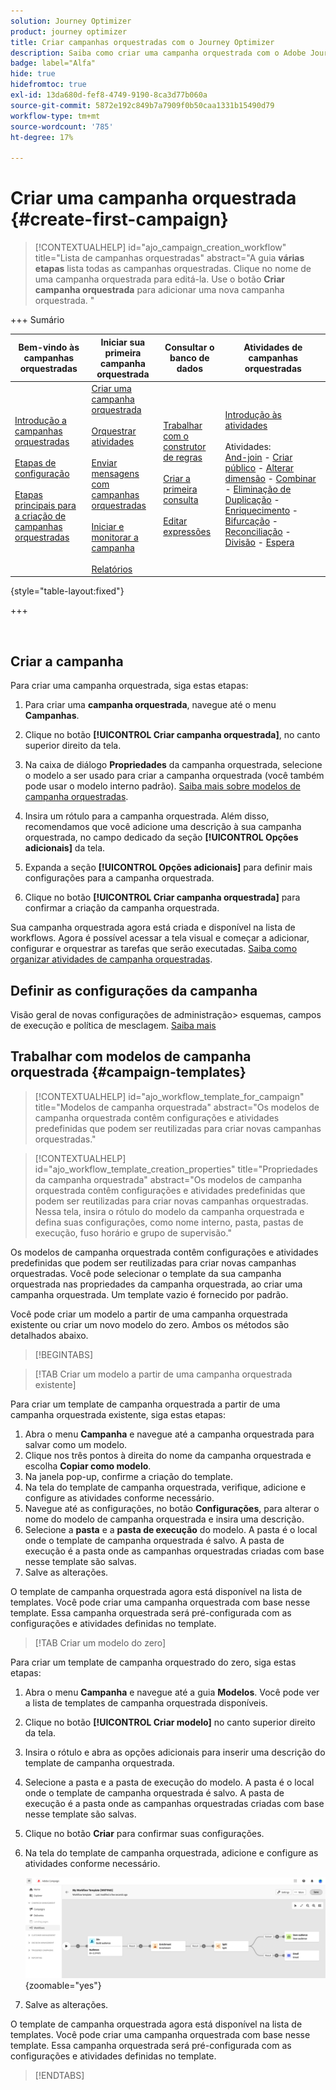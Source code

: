 ```yaml
---
solution: Journey Optimizer
product: journey optimizer
title: Criar campanhas orquestradas com o Journey Optimizer
description: Saiba como criar uma campanha orquestrada com o Adobe Journey Optimizer
badge: label="Alfa"
hide: true
hidefromtoc: true
exl-id: 13da680d-fef8-4749-9190-8ca3d77b060a
source-git-commit: 5872e192c849b7a7909f0b50caa1331b15490d79
workflow-type: tm+mt
source-wordcount: '785'
ht-degree: 17%

---
```



# Criar uma campanha orquestrada {#create-first-campaign}

>[!CONTEXTUALHELP]
>id="ajo_campaign_creation_workflow"
>title="Lista de campanhas orquestradas"
>abstract="A guia **várias etapas** lista todas as campanhas orquestradas. Clique no nome de uma campanha orquestrada para editá-la. Use o botão **Criar campanha orquestrada** para adicionar uma nova campanha orquestrada. "

+++ Sumário

| Bem-vindo às campanhas orquestradas | Iniciar sua primeira campanha orquestrada | Consultar o banco de dados | Atividades de campanhas orquestradas |
|---|---|---|---|
| [Introdução a campanhas orquestradas](gs-orchestrated-campaigns.md)<br/><br/>[Etapas de configuração](configuration-steps.md)<br/><br/>[Etapas principais para a criação de campanhas orquestradas](gs-campaign-creation.md) | [Criar uma campanha orquestrada](create-orchestrated-campaign.md)<br/><br/>[Orquestrar atividades](orchestrate-activities.md)<br/><br/>[Enviar mensagens com campanhas orquestradas](send-messages.md)<br/><br/>[Iniciar e monitorar a campanha](start-monitor-campaigns.md)<br/><br/>[Relatórios](reporting-campaigns.md) | [Trabalhar com o construtor de regras](orchestrated-rule-builder.md)<br/><br/>[Criar a primeira consulta](build-query.md)<br/><br/>[Editar expressões](edit-expressions.md) | [Introdução às atividades](activities/about-activities.md)<br/><br/>Atividades:<br/>[And-join](activities/and-join.md) - [Criar público](activities/build-audience.md) - [Alterar dimensão](activities/change-dimension.md) - [Combinar](activities/combine.md) - [Eliminação de Duplicação](activities/deduplication.md) - [Enriquecimento](activities/enrichment.md) - [Bifurcação](activities/fork.md) - [Reconciliação](activities/reconciliation.md) - [Divisão](activities/split.md) - [Espera](activities/wait.md) |

{style="table-layout:fixed"}

+++

<br/>

## Criar a campanha

Para criar uma campanha orquestrada, siga estas etapas:

1. Para criar uma **campanha orquestrada**, navegue até o menu **Campanhas**.

1. Clique no botão **[!UICONTROL Criar campanha orquestrada]**, no canto superior direito da tela.

1. Na caixa de diálogo **Propriedades** da campanha orquestrada, selecione o modelo a ser usado para criar a campanha orquestrada (você também pode usar o modelo interno padrão). [Saiba mais sobre modelos de campanha orquestradas](#campaign-templates).

1. Insira um rótulo para a campanha orquestrada. Além disso, recomendamos que você adicione uma descrição à sua campanha orquestrada, no campo dedicado da seção **[!UICONTROL Opções adicionais]** da tela.

1. Expanda a seção **[!UICONTROL Opções adicionais]** para definir mais configurações para a campanha orquestrada.

1. Clique no botão **[!UICONTROL Criar campanha orquestrada]** para confirmar a criação da campanha orquestrada.

Sua campanha orquestrada agora está criada e disponível na lista de workflows. Agora é possível acessar a tela visual e começar a adicionar, configurar e orquestrar as tarefas que serão executadas. [Saiba como organizar atividades de campanha orquestradas](orchestrate-activities.md).

## Definir as configurações da campanha

Visão geral de novas configurações de administração> esquemas, campos de execução e política de mesclagem. [Saiba mais](configuration-steps.md)

## Trabalhar com modelos de campanha orquestrada {#campaign-templates}

>[!CONTEXTUALHELP]
>id="ajo_workflow_template_for_campaign"
>title="Modelos de campanha orquestrada"
>abstract="Os modelos de campanha orquestrada contêm configurações e atividades predefinidas que podem ser reutilizadas para criar novas campanhas orquestradas."

>[!CONTEXTUALHELP]
>id="ajo_workflow_template_creation_properties"
>title="Propriedades da campanha orquestrada"
>abstract="Os modelos de campanha orquestrada contêm configurações e atividades predefinidas que podem ser reutilizadas para criar novas campanhas orquestradas. Nessa tela, insira o rótulo do modelo da campanha orquestrada e defina suas configurações, como nome interno, pasta, pastas de execução, fuso horário e grupo de supervisão."

Os modelos de campanha orquestrada contêm configurações e atividades predefinidas que podem ser reutilizadas para criar novas campanhas orquestradas. Você pode selecionar o template da sua campanha orquestrada nas propriedades da campanha orquestrada, ao criar uma campanha orquestrada. Um template vazio é fornecido por padrão.

Você pode criar um modelo a partir de uma campanha orquestrada existente ou criar um novo modelo do zero. Ambos os métodos são detalhados abaixo.

>[!BEGINTABS]

>[!TAB Criar um modelo a partir de uma campanha orquestrada existente]

Para criar um template de campanha orquestrada a partir de uma campanha orquestrada existente, siga estas etapas:

1. Abra o menu **Campanha** e navegue até a campanha orquestrada para salvar como um modelo.
1. Clique nos três pontos à direita do nome da campanha orquestrada e escolha **Copiar como modelo**.
1. Na janela pop-up, confirme a criação do template.
1. Na tela do template de campanha orquestrada, verifique, adicione e configure as atividades conforme necessário.
1. Navegue até as configurações, no botão **Configurações**, para alterar o nome do modelo de campanha orquestrada e insira uma descrição.
1. Selecione a **pasta** e a **pasta de execução** do modelo. A pasta é o local onde o template de campanha orquestrada é salvo. A pasta de execução é a pasta onde as campanhas orquestradas criadas com base nesse template são salvas.
1. Salve as alterações.

O template de campanha orquestrada agora está disponível na lista de templates. Você pode criar uma campanha orquestrada com base nesse template. Essa campanha orquestrada será pré-configurada com as configurações e atividades definidas no template.


>[!TAB Criar um modelo do zero]


Para criar um template de campanha orquestrado do zero, siga estas etapas:

1. Abra o menu **Campanha** e navegue até a guia **Modelos**. Você pode ver a lista de templates de campanha orquestrada disponíveis.
1. Clique no botão **[!UICONTROL Criar modelo]** no canto superior direito da tela.
1. Insira o rótulo e abra as opções adicionais para inserir uma descrição do template de campanha orquestrada.
1. Selecione a pasta e a pasta de execução do modelo. A pasta é o local onde o template de campanha orquestrada é salvo. A pasta de execução é a pasta onde as campanhas orquestradas criadas com base nesse template são salvas.
1. Clique no botão **Criar** para confirmar suas configurações.
1. Na tela do template de campanha orquestrada, adicione e configure as atividades conforme necessário.

   ![](assets/wf-template-activities.png){zoomable="yes"}

1. Salve as alterações.

O template de campanha orquestrada agora está disponível na lista de templates. Você pode criar uma campanha orquestrada com base nesse template. Essa campanha orquestrada será pré-configurada com as configurações e atividades definidas no template.

>[!ENDTABS]
